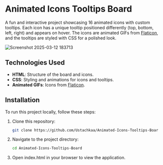 # Animated Icons Tooltips Board

A fun and interactive project showcasing 16 animated icons with custom tooltips. Each icon has a unique tooltip positioned differently (top, bottom, left, right) and appears on hover. The icons are animated GIFs from [Flaticon](https://www.flaticon.com/animated-icons), and the tooltips are styled with CSS for a polished look.

![Screenshot 2025-03-12 183713](https://github.com/user-attachments/assets/853f5cfc-f0db-4e1b-89e6-6c526ef37f5a)

## Technologies Used
- **HTML**: Structure of the board and icons.
- **CSS**: Styling and animations for icons and tooltips.
- **Animated GIFs**: Icons from [Flaticon](https://www.flaticon.com/animated-icons).

 ## Installation
To run this project locally, follow these steps:

1. Clone this repository:
   ```bash
   git clone https://github.com/Ustachkaa/Animated-Icons-Tooltips-Board.git
2. Navigate to the project directory:
   ```bash
   cd Animated-Icons-Tooltips-Board
3. Open index.html in your browser to view the application.
